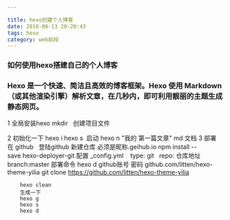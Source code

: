 ```yaml
---

title: hexo创建个人博客
date: 2018-06-13 20:20:43
tags: hexo
category: web前段
---
```


### 如何使用hexo搭建自己的个人博客
### Hexo 是一个快速、简洁且高效的博客框架。Hexo 使用 Markdown（或其他渲染引擎）解析文章，在几秒内，即可利用靓丽的主题生成静态网页。
<!-- more -->
1 全局安装hexo
mkdir  <demo> 创建项目文件

2 初始化一下
hexo i
hexo s  启动
hexo n "我的 第一篇文章"
md 文档
3 部署在 github
    登陆github
    新建仓库
    必须是昵称.geihub.io
    npm install --save hexo-deployer-git
    配置 _config.yml
   type: git
        repo: 仓库地址
        branch:master
    部署命令 hexo d 
    github账号 密码
        github.com/litten/hexo-theme-yilia
        git clone https://github.com/litten/hexo-theme-yilia

        hexo clean
        生成一下
        hexo g
        hexo s
        hexo d
